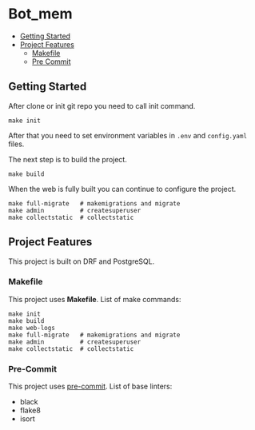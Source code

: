 # Bot_mem

- [Getting Started](#getting-started)
- [Project Features](#project-features)
    - [Makefile](#makefile)
    - [Pre Commit](#pre-commit)


## Getting Started
After clone or init git repo you need to call init command.
```
make init
```
After that you need to set environment variables in ```.env``` and ```config.yaml``` files.

The next step is to build the project.
```
make build
```
When the web is fully built you can continue to configure the project.
```
make full-migrate   # makemigrations and migrate
make admin          # createsuperuser
make collectstatic  # collectstatic
```

## Project Features
This project is built on DRF and PostgreSQL.

### Makefile
This project uses **Makefile**. List of make commands:

```
make init
make build
make web-logs
make full-migrate   # makemigrations and migrate
make admin          # createsuperuser
make collectstatic  # collectstatic
```

### Pre-Commit
This project uses [pre-commit](https://pre-commit.com/). List of base linters:
- black
- flake8
- isort
